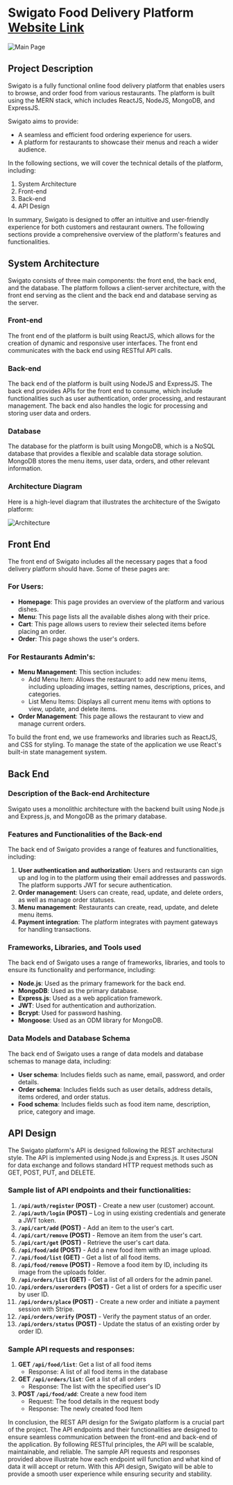 # Swigato Food Delivery Platform [Website Link](https://food-delivery-app-frontend-krqb.onrender.com/)

![Main Page](images/mainpage.png)

## Project Description

Swigato is a fully functional online food delivery platform that enables users to browse, and order food from various restaurants. The platform is built using the MERN stack, which includes ReactJS, NodeJS, MongoDB, and ExpressJS.

Swigato aims to provide:
- A seamless and efficient food ordering experience for users.
- A platform for restaurants to showcase their menus and reach a wider audience.

In the following sections, we will cover the technical details of the platform, including:
1. System Architecture
2. Front-end
3. Back-end
4. API Design

In summary, Swigato is designed to offer an intuitive and user-friendly experience for both customers and restaurant owners. The following sections provide a comprehensive overview of the platform's features and functionalities.

## System Architecture

Swigato consists of three main components: the front end, the back end, and the database. The platform follows a client-server architecture, with the front end serving as the client and the back end and database serving as the server.

### Front-end

The front end of the platform is built using ReactJS, which allows for the creation of dynamic and responsive user interfaces. The front end communicates with the back end using RESTful API calls.

### Back-end

The back end of the platform is built using NodeJS and ExpressJS. The back end provides APIs for the front end to consume, which include functionalities such as user authentication, order processing, and restaurant management. The back end also handles the logic for processing and storing user data and orders.

### Database

The database for the platform is built using MongoDB, which is a NoSQL database that provides a flexible and scalable data storage solution. MongoDB stores the menu items, user data, orders, and other relevant information.

### Architecture Diagram

Here is a high-level diagram that illustrates the architecture of the Swigato platform:

![Architecture](images/architecture.png)

## Front End

The front end of Swigato includes all the necessary pages that a food delivery platform should have. Some of these pages are:

### For Users:
- **Homepage**: This page provides an overview of the platform and various dishes. 
- **Menu**: This page lists all the available dishes along with their price.
- **Cart**: This page allows users to review their selected items before placing an order.
- **Order**: This page shows the user's orders.

### For Restaurants Admin's:
- **Menu Management**: This section includes:
    - Add Menu Item: Allows the restaurant to add new menu items, including uploading images, setting names, descriptions, prices, and categories.
    - List Menu Items: Displays all current menu items with options to view, update, and delete items.
- **Order Management**: This page allows the restaurant to view and manage current orders.


To build the front end, we use frameworks and libraries such as ReactJS, and CSS for styling. To manage the state of the application we use React's built-in state management system.

## Back End

### Description of the Back-end Architecture

Swigato uses a monolithic architecture with the backend built using Node.js and Express.js, and MongoDB as the primary database.

### Features and Functionalities of the Back-end

The back end of Swigato provides a range of features and functionalities, including:
1. **User authentication and authorization**: Users and restaurants can sign up and log in to the platform using their email addresses and passwords. The platform supports JWT for secure authentication.
2. **Order management**: Users can create, read, update, and delete orders, as well as manage order statuses.
3. **Menu management**: Restaurants can create, read, update, and delete menu items.
4. **Payment integration**: The platform integrates with payment gateways for handling transactions.

### Frameworks, Libraries, and Tools used

The back end of Swigato uses a range of frameworks, libraries, and tools to ensure its functionality and performance, including:
- **Node.js**: Used as the primary framework for the back end.
- **MongoDB**: Used as the primary database.
- **Express.js**: Used as a web application framework.
- **JWT**: Used for authentication and authorization.
- **Bcrypt**: Used for password hashing.
- **Mongoose**: Used as an ODM library for MongoDB.

### Data Models and Database Schema

The back end of Swigato uses a range of data models and database schemas to manage data, including:
- **User schema**: Includes fields such as name, email, password, and order details.
- **Order schema**: Includes fields such as user details, address details, items ordered, and order status.
- **Food schema**: Includes fields such as food item name, description, price, category and image.

## API Design

The Swigato platform's API is designed following the REST architectural style. The API is implemented using Node.js and Express.js. It uses JSON for data exchange and follows standard HTTP request methods such as GET, POST, PUT, and DELETE.

### Sample list of API endpoints and their functionalities:
1. **`/api/auth/register` (POST)** - Create a new user (customer) account.
2. **`/api/auth/login` (POST)** – Log in using existing credentials and generate a JWT token.
3. **`/api/cart/add` (POST)** - Add an item to the user's cart.
4. **`/api/cart/remove` (POST)** - Remove an item from the user's cart.
5. **`/api/cart/get` (POST)** - Retrieve the user's cart data.
6. **`/api/food/add` (POST)** - Add a new food item with an image upload.
7. **`/api/food/list` (GET)** - Get a list of all food items.
8. **`/api/food/remove` (POST)** - Remove a food item by ID, including its image from the uploads folder.
9. **`/api/orders/list` (GET)** - Get a list of all orders for the admin panel.
10. **`/api/orders/userorders` (POST)** - Get a list of orders for a specific user by user ID.
11. **`/api/orders/place` (POST)** - Create a new order and initiate a payment session with Stripe.
12. **`/api/orders/verify` (POST)** - Verify the payment status of an order.
13. **`/api/orders/status` (POST)** - Update the status of an existing order by order ID.

### Sample API requests and responses:

1. **GET `/api/food/list`**: Get a list of all food items
   * Response: A list of all food items in the database
2. **GET `/api/orders/list`**: Get a list of all orders 
   * Response: The list with the specified user's ID
3. **POST `/api/food/add`**: Create a new food item
   * Request: The food details in the request body
   * Response: The newly created food Item


In conclusion, the REST API design for the Swigato platform is a crucial part of the project. The API endpoints and their functionalities are designed to ensure seamless communication between the front-end and back-end of the application. By following RESTful principles, the API will be scalable, maintainable, and reliable. The sample API requests and responses provided above illustrate how each endpoint will function and what kind of data it will accept or return. With this API design, Swigato will be able to provide a smooth user experience while ensuring security and stability.

